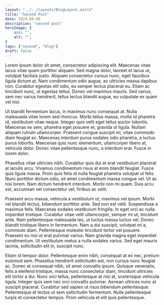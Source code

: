 ```yaml
---
layout: "../../layouts/BlogLayout.astro"
title: "Second Post"
date: 2024-08-08
description: "second post"
heroImage: {
	src: "",
	alt: "",
}
tags: ["second", "blog"]
draft: false
---
```


Lorem ipsum dolor sit amet, consectetur adipiscing elit. Maecenas vitae lacus vitae quam porttitor aliquam. Sed magna dolor, laoreet et lacus ut, volutpat facilisis justo. Aliquam consectetur cursus nunc, eget faucibus ligula dictum at. Nam condimentum odio augue, ac ultricies massa dapibus non. Curabitur egestas elit odio, eu semper lectus placerat eu. Etiam ac tincidunt nunc, ut egestas tellus. Donec vel maximus mauris. Sed varius, sem nec varius hendrerit, tellus lectus blandit augue, eu vulputate ex quam vel nisi.

Ut blandit fermentum lacus, in maximus nunc consequat at. Nulla malesuada vitae lorem sed rhoncus. Morbi tellus massa, mollis id pharetra id, vestibulum vitae neque. Integer quis velit eget tellus auctor lobortis. Maecenas ex sem, pharetra eget posuere et, gravida ut ligula. Nullam aliquam rutrum ullamcorper. Praesent congue suscipit mi, vitae commodo diam feugiat ac. Maecenas interdum purus sodales odio pharetra, a luctus purus lobortis. Maecenas quis nunc elementum, ullamcorper libero at, vehicula dolor. Donec vitae pellentesque nunc, a interdum erat. Fusce in lorem dolor.

Phasellus vitae ultricies nibh. Curabitur quis dui at erat vestibulum placerat at iaculis arcu. Vivamus condimentum risus at enim blandit feugiat. Fusce quis ligula massa. Proin quis felis id nulla feugiat pharetra volutpat ut felis. Nunc porttitor dictum odio, sit amet condimentum massa congue vel. Ut ac nisi lorem. Nam dictum hendrerit interdum. Morbi non mi quam. Duis arcu est, accumsan vel consectetur vel, finibus ac velit.

Praesent arcu massa, vehicula a vestibulum ut, maximus vel ipsum. Morbi vel blandit lectus, bibendum porttitor ante. Sed non est velit. Suspendisse a maximus felis. Maecenas sodales vestibulum fringilla. In eget orci ac nulla imperdiet tristique. Curabitur vitae velit ullamcorper, semper mi ut, tincidunt ante. Nam pellentesque malesuada leo, ut luctus massa luctus vel. Donec blandit tristique libero in fermentum. Nam a dui suscipit, volutpat mi a, commodo diam. Pellentesque molestie tincidunt tortor vel posuere. Praesent eu nisl ut erat pulvinar varius. Nam gravida magna eget imperdiet condimentum. Ut vestibulum metus a nulla sodales varius. Sed eget mauris lacinia, sollicitudin elit in, suscipit nunc.

Etiam id tempor dolor. Pellentesque enim nibh, consequat at ex nec, pretium euismod sem. Phasellus hendrerit sollicitudin est, non cursus nunc feugiat ac. Donec et consequat nibh, sit amet convallis ipsum. Quisque venenatis, felis a eleifend tristique, massa nunc consectetur diam, tincidunt ultricies elit tortor a dui. Nunc orci tellus, pellentesque at nisi at, scelerisque vehicula ligula. Integer quis sem nec orci convallis pulvinar. Aenean ultrices nunc at suscipit placerat. Curabitur sed sapien ut risus bibendum pellentesque. Pellentesque et lectus ut sem sollicitudin fermentum. Nulla pellentesque turpis et consectetur tempus. Proin vehicula et elit quis pellentesque.
